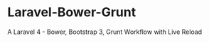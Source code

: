 Laravel-Bower-Grunt
===================

A Laravel 4 - Bower, Bootstrap 3, Grunt Workflow with Live Reload
